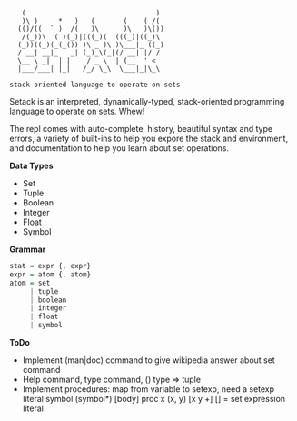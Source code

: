 ```
   (                                )
   )\ )     *   )   (       (    ( /(
  (()/((  ` )  /(   )\      )\   )\())
   /(_))\  ( )(_)|(((_)(  (((_)|((_)\
  (_))((_)(_(_()) )\ _ )\ )\___|_ ((_)
  / __| __|_   _| (_)_\(_|(/ __| |/ /
  \__ \ _|  | |    / _ \  | (__  ' <
  |___/___| |_|   /_/ \_\  \___|_|\_\

stack-oriented language to operate on sets
```

Setack is an interpreted, dynamically-typed, stack-oriented programming language to operate on sets. Whew!

The repl comes with auto-complete, history, beautiful syntax and type errors, a variety of built-ins to help you expore the stack and environment, and documentation to help you learn about set operations.

__Data Types__
* Set
* Tuple
* Boolean
* Integer
* Float
* Symbol

__Grammar__
```hs
stat = expr {, expr}
expr = atom {, atom}
atom = set
     | tuple
     | boolean
     | integer
     | float
     | symbol
```

__ToDo__
* Implement (man|doc) command to give wikipedia answer about set command
* Help command, type command, () type => tuple
* Implement procedures: map from variable to setexp, need a setexp literal
  symbol (symbol*) [body] proc
  x (x, y) [x y +]
  [] = set expression literal
